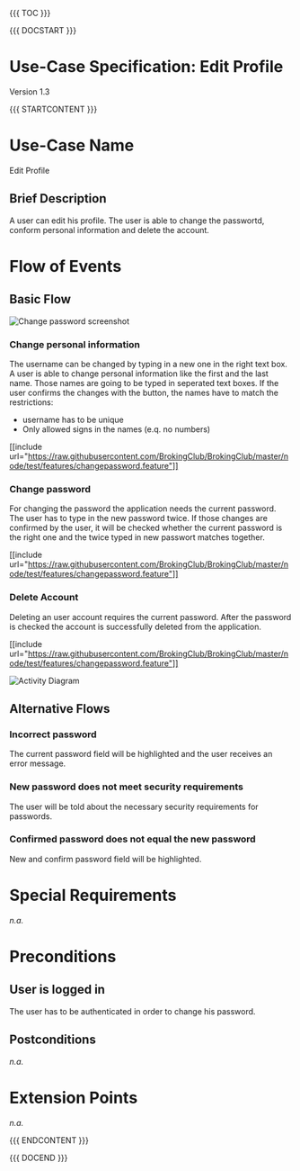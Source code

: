 {{{ TOC }}}


{{{ DOCSTART }}}

# Use-Case Specification: Edit Profile

Version 1.3

{{{ STARTCONTENT }}}

# Use-Case Name 
Edit Profile
## 	Brief Description
A user can edit his profile. The user is able to change the passwortd, conform personal information and delete the account.

# Flow of Events
## 	Basic Flow
![Change password screenshot](http://broking.club/img/doc/screens/uc_changepassword.JPG)

### Change personal information
The username can be changed by typing in a new one in the right text box. 
A user is able to change personal information like the first and the last name. Those names are going to be typed in seperated text boxes. 
If the user confirms the changes with the button, the names have to match the restrictions: 
- username has to be unique
- Only allowed signs in the names (e.q. no numbers)

[[include url="https://raw.githubusercontent.com/BrokingClub/BrokingClub/master/node/test/features/changepassword.feature"]]

### Change password
For changing the password the application needs the current password. 
The user has to type in the new password twice. 
If those changes are confirmed by the user, it will be checked whether the current password is the right one and the twice typed in new passwort matches together.

[[include url="https://raw.githubusercontent.com/BrokingClub/BrokingClub/master/node/test/features/changepassword.feature"]]

### Delete Account
Deleting an user account requires the current password.
After the password is checked the account is successfully deleted from the application. 

[[include url="https://raw.githubusercontent.com/BrokingClub/BrokingClub/master/node/test/features/changepassword.feature"]]

![Activity Diagram](http://blog.broking.club/wp-content/uploads/2014/10/Activity-Diagram-Edit-Profile.png)


## 	Alternative Flows
### Incorrect password
The current password field will be highlighted and the user receives an error message.

### New password does not meet security requirements
The user will be told about the necessary security requirements for passwords.

### Confirmed password does not equal the new password
New and confirm password field will be highlighted.

# Special Requirements
*n.a.*

# Preconditions
## User is logged in
The user has to be authenticated in order to change his password.

## Postconditions
*n.a.*

# Extension Points
*n.a.*

{{{ ENDCONTENT }}}

{{{ DOCEND }}}




